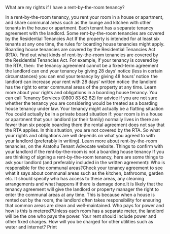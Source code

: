 What are my rights if I have a rent-by-the-room tenancy?

In a rent-by-the-room tenancy, you rent your room in a house or apartment, and share communal areas such as the lounge and kitchen with other tenants in the house or apartment. Each tenant has a separate tenancy agreement with the landlord.
Some rent-by-the-room tenancies are covered by the Residential Tenancies Act
If the property is intended for at least six tenants at any one time, the rules for boarding house tenancies might apply.
Boarding house tenancies are covered by the Residential Tenancies Act (RTA).
Find out what kinds of rent-by-the-room tenancies are covered by the Residential Tenancies Act.
For example, if your tenancy is covered by the RTA, then: 
the tenancy agreement cannot be a fixed-term agreement 
the landlord can end your tenancy by giving 28 days’ notice (less in certain circumstances)
you can end your tenancy by giving 48 hours’ notice 
the landlord can increase your rent with 28 days’ written notice 
the landlord has the right to enter communal areas of the property at any time.
Learn more about your rights and obligations in a boarding house tenancy.
You can call Tenancy Services (0800 83 62 62) for advice if you are not sure whether the tenancy you are considering would be treated as a boarding house tenancy under law.
Your tenancy might actually be a flatting situation
You could actually be in a private board situation if:
your room is in a house or apartment that your landlord (or their family) normally lives in
there are fewer than six people boarding there
the rental agreement does not say that the RTA applies.
In this situation, you are not covered by the RTA. So what your rights and obligations are will depends on what you agreed to with your landlord (preferably in writing).
Learn more about rent-by-the-room tenancies, on the Aratohu Tenant Advocate website.
Things to confirm with your landlord if the rent-by-the-room is not a boarding house tenancy
If you are thinking of signing a rent-by-the-room tenancy, here are some things to ask your landlord (and preferably included in the written agreement):
Who is responsible for the communal areas?Check your tenancy agreement to see what it says about communal areas such as the kitchen, bathrooms, garden etc. It should specify who has access to these areas, any cleaning arrangements and what happens if there is damage done.It is likely that the tenancy agreement will give the landlord or property manager the right to enter the communal areas at any time. This is because when a house is rented out by the room, the landlord often takes responsibility for ensuring that common areas are clean and well-maintained.
Who pays for power and how is this is metered?Unless each room has a separate meter, the landlord will be the one who pays the power. Your rent should include power and other fixed charges.
How will you be charged for other utilities such as water and internet?
  Print 
